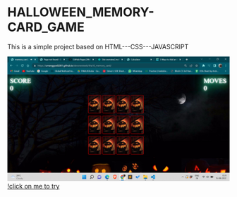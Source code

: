 # HALLOWEEN_MEMORY-CARD_GAME
This is a simple project based on HTML---CSS---JAVASCRIPT




![MyImage](https://github.com/umanggoel2001/devsnestweb/blob/master/tha10_memory_card/Screenshot%20(669).png)
[!click on me to try](https://umanggoel2001.github.io/devsnestweb/tha10_memory_card/)

